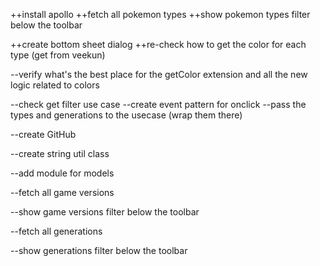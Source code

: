 ++install apollo
++fetch all pokemon types
++show pokemon types filter below the toolbar

++create bottom sheet dialog
++re-check how to get the color for each type (get from veekun)

--verify what's the best place for the getColor extension and all the new logic related to colors

--check get filter use case
--create event pattern for onclick
--pass the types and generations to the usecase (wrap them there)

--create GitHub

--create string util class


--add module for models

--fetch all game versions

--show game versions filter below the toolbar

--fetch all generations

--show generations filter below the toolbar